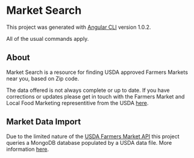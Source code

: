 # Market Search

This project was generated with [Angular CLI](https://github.com/angular/angular-cli) version 1.0.2.

All of the usual commands apply.

## About

Market Search is a resource for finding USDA approved Farmers Markets near you, based on Zip code.

The data offered is not always complete or up to date. If you have corrections or updates please get in touch with the Farmers Market and Local Food Marketing representitive from the USDA [here](https://www.ams.usda.gov/about-ams/contact-us).

## Market Data Import

Due to the limited nature of the [USDA Farmers Market API](https://search.ams.usda.gov/farmersmarkets/v1/svcdesc.html) this project queries a MongoDB database populated by a USDA data file. More information [here](https://github.com/faterror/ImportUSDAMarkets).

